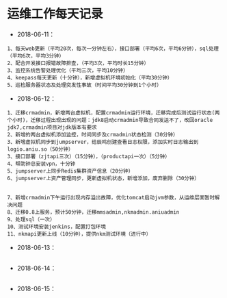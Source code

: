 # 运维工作每天记录

- 2018-06-11：

```
1、每天web更新（平均20次，每次一分钟左右），接口部署（平均6次，平均6分钟），sql处理（平均6次，平均3分钟）
2、配合开发接口报错故障排查，（平均3次，平均时长15分钟）
3、监控系统告警处理优化（平均三次，平均10分钟）
4、keepass每天更新（十分钟），新增虚拟机环境初始化（平均30分钟）
5、巡检服务器状态及处理突发性事故（时间平均30分钟到1个小时）
```


- 2018-06-12：

```
1、迁移crmadmin，新增两台虚拟机，配置crmadmin运行环境，迁移完成后测试运行状态(两个小时)，迁移过程出现出现的问题：jdk8启动crmadmin导致合同发送不了，改回oracle jdk7,crmadmin项目对jdk版本有要求
2、新增的两台虚拟机添加监控，时间同步及crmadmin状态检测（30分钟）
3、新增虚拟机同步到jumpserver，给辰鸣创建查看日志权限，添加实时日志输出到logio.aniu.so（50分钟）
3、接口部署（zjtapi三次）（15分钟），（productapi一次）（5分钟）
4、帮助钟总安装vpn，十分钟
5、jumpserver上同步Redis集群资产信息（20分钟）
6、jumpserver上资产管理同步，更新虚拟机状态，新增添加，废弃删除（30分钟）


7、新增crmadmin下午运行出现内存溢出故障，优化tomcat启动jvm参数，从运维层面暂时解决问题
8、迁移0.8上服务，预计50分钟，迁移mmsadmin,nkmadmin.aniuadmin
9、处理sql（一次）
10、测试环境安装jenkins，配置打包环境
11、nkmapi更新上线（10分钟），提供nkm测试环境（进行中）

```

- 2018-06-13：

```
```

- 2018-06-14：

```
```

- 2018-06-15：

```
```

